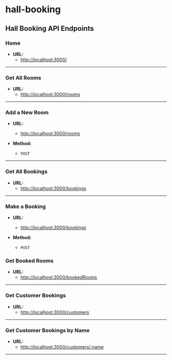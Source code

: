 # hall-booking



## Hall Booking API Endpoints

### Home

- **URL:**
  - [http://localhost:3000/](http://localhost:3000/)

---

### Get All Rooms

- **URL:**
  - [http://localhost:3000/rooms](http://localhost:3000/rooms)

---

### Add a New Room

- **URL:**
  - [http://localhost:3000/rooms](http://localhost:3000/rooms)

- **Method:**
  - `POST`


---

### Get All Bookings

- **URL:**
  - [http://localhost:3000/bookings](http://localhost:3000/bookings)

---

### Make a Booking

- **URL:**
  - [http://localhost:3000/bookings](http://localhost:3000/bookings)

- **Method:**
  - `POST`



### Get Booked Rooms

- **URL:**
  - [http://localhost:3000/bookedRooms](http://localhost:3000/bookedRooms)

---

### Get Customer Bookings

- **URL:**
  - [http://localhost:3000/customers](http://localhost:3000/customers)

---

### Get Customer Bookings by Name

- **URL:**
  - [http://localhost:3000/customers/:name](http://localhost:3000/customers/:name)


---



